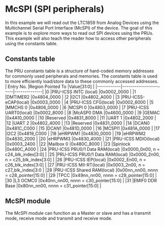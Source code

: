 # McSPI (SPI peripherals)
In this example we will read out the LTC1859 from Analog Devices using the Multichannel Serial Port Interface (McSPI) of the device. The goal of this example is to explore more ways to read out SPI devices using the PRUs. This example will also teach the reader how to access other peripherals using the constants table.

## Constants table
The PRU constants table is a structure of hard-coded memory addresses for commonly used peripherals and memories. The constants table is used to more efficiently load/store data to these commonly accessed addresses.
| Entry No.  |Region Pointed To      |Value[31:0]   |
|------------|-----------------------|--------------|
|0           |PRU-ICSS INTC (local)  |0x0002_0000   |
|1           |DMTIMER2               |0x4804_0000   |
|2           |I2C1                   |0x4802_A000   |
|3           |PRU-ICSS-eCAP(local)   |0x0003_0000   |
|4           |PRU-ICSS CFG(local)    |0x0002_6000   |
|5           |MMCHS 0                |0x4806_0000   |
|6           |MCSPI 0                |0x4803_0000   |
|7           |PRU-ICSS UART0(local)  |0x0002_8000   |
|8           |McASP0 DMA             |0x4600_0000   |
|9           |GEMAC                  |0x4A10_0000   |
|10          |Reserved               |0x4831_8000   |
|11          |UART 1                 |0x4802_2000   |
|12          |UART 2                 |0x4802_4000   |
|13          |Reserved               |0x4831_0000   |
|14          |DCAN0                  |0x481C_C000   |
|15          |DCAN1                  |0x481D_0000   |
|16          |MCSPI1   |0x481A_0000   |
|17          |I2C2   |0x4819_C000   |
|18          |eHRPWM1  |0x4830_0000   |
|19          |eHRPWM2   |0x4830_2000   |
|20          |eHRPWM3   |0x4830_4000   |
|21          |PRU-ICSS MDIO(local)   |0x0003_2400   |
|22          |Mailbox 0   |0x480C_8000   |
|23          |Spinlock   |0x480C_A000   |
|24          |PRU-ICSS PRU0/1 Data RAM(local)   |0x0000_0n00, n = c24_blk_index[3:0]   |
|25          |PRU-ICSS PRU0/1 Data RAM(local)   |0x0000_2n00, n = c25_blk_index[3:0]   |
|26          |PRU-ICSS IEP(local)   |0x0002_En00, n = c26_blk_index[3:0]   |
|27          |PRU-ICSS MII-RT(local)   |0x0003_2n00, n = c27_blk_index[3:0   |
|28          |PRU-ICSS Shared RAM(local)   |0x00nn_nn00, nnnn = c28_pointer[15:0]   |
|29          |TPCC   |0x49nn_nn00, nnnn = c29_pointer[15:0]   |
|30          |L3 OCMC0   |0x40nn_nn00, nnnn = c30_pointer[15:0]   |
|31          |EMIF0 DDR Base   |0x80nn_nn00, nnnn = c31_pointer[15:0]   |

## McSPI module
The McSPI module can function as a Master or slave and has a transmit mode, receive mode and transmit and receive mode.   
